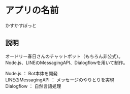 # アプリの名前

 かすかすぼっと

## 説明
 
 オードリー春日さんのチャットボット（もちろん非公式）。  
 Node.js、LINEのMessagingAPI、Dialogflowを用いて制作。  
 
 Node.js ： Bot本体を開発  
 LINEのMessagingAPI ： メッセージのやりとりを実現  
 Dialogflow ： 自然言語処理  
